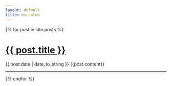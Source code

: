 ```yaml
---
layout: default
title: eschaton
---
```


{% for post in site.posts %} 
  <h1><a href="/eschaton{{ post.url }}">{{ post.title }}</a></h1>
  <span>{{ post.date | date_to_string }}</span>
  {{post.content}}
  <br/>
  <hr/>
{% endfor %}